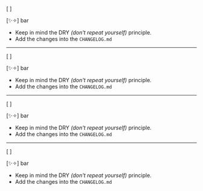[ ]

[✨✧] bar

-   Keep in mind the DRY _(don't repeat yourself)_ principle.
-   Add the changes into the `CHANGELOG.md`

---

[ ]

[✨✧] bar

-   Keep in mind the DRY _(don't repeat yourself)_ principle.
-   Add the changes into the `CHANGELOG.md`

---

[ ]

[✨✧] bar

-   Keep in mind the DRY _(don't repeat yourself)_ principle.
-   Add the changes into the `CHANGELOG.md`

---

[ ]

[✨✧] bar

-   Keep in mind the DRY _(don't repeat yourself)_ principle.
-   Add the changes into the `CHANGELOG.md`